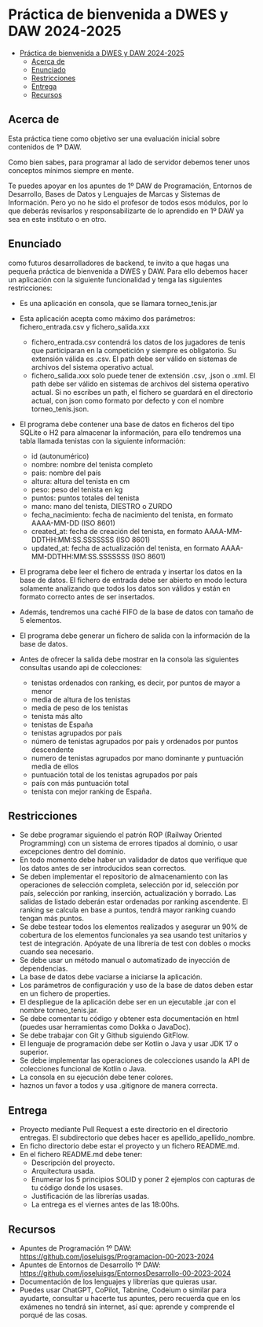 # Práctica de bienvenida a DWES y DAW 2024-2025

- [Práctica de bienvenida a DWES y DAW 2024-2025](#práctica-de-bienvenida-a-dwes-y-daw-2024-2025)
  - [Acerca de](#acerca-de)
  - [Enunciado](#enunciado)
  - [Restricciones](#restricciones)
  - [Entrega](#entrega)
  - [Recursos](#recursos)


## Acerca de

Esta práctica tiene como objetivo ser una evaluación inicial sobre contenidos de 1º DAW.

Como bien sabes, para programar al lado de servidor debemos tener unos conceptos mínimos siempre en mente.

Te puedes apoyar en los apuntes de 1º DAW de Programación, Entornos de Desarrollo, Bases de Datos y Lenguajes de Marcas y Sistemas de Información. Pero yo no he sido el profesor de todos esos módulos, por lo que deberás revisarlos y responsabilizarte de lo aprendido en 1º DAW ya sea en este instituto o en otro.

## Enunciado
como futuros desarrolladores de backend, te invito a que hagas una pequeña práctica de bienvenida a DWES y DAW.
Para ello debemos hacer un aplicación con la siguiente funcionalidad y tenga las siguientes restricciones:
- Es una aplicación en consola, que se llamara torneo_tenis.jar
  
- Esta aplicación acepta como máximo dos parámetros: fichero_entrada.csv y fichero_salida.xxx
  - fichero_entrada.csv contendrá los datos de los jugadores de tenis que participaran en la competición y siempre es obligatorio. Su extensión válida es .csv. El path debe ser válido en sistemas de archivos del sistema operativo actual.
  - fichero_salida.xxx solo puede tener de extensión .csv, .json o .xml. El path debe ser válido en sistemas de archivos del sistema operativo actual. Si no escribes un path, el fichero se guardará en el directorio actual, con json como formato por defecto y con el nombre torneo_tenis.json.
  
- El programa debe contener una base de datos en ficheros del tipo SQLite o H2 para almacenar la información, para ello tendremos una tabla llamada tenistas con la siguiente información:
  - id (autonumérico)
  - nombre: nombre del tenista completo
  - pais: nombre del país
  - altura: altura del tenista en cm
  - peso: peso del tenista en kg
  - puntos: puntos totales del tenista
  - mano: mano del tenista, DIESTRO o ZURDO
  - fecha_nacimiento: fecha de nacimiento del tenista, en formato AAAA-MM-DD (ISO 8601)
  - created_at: fecha de creación del tenista, en formato AAAA-MM-DDTHH:MM:SS.SSSSSSS (ISO 8601)
  - updated_at: fecha de actualización del tenista, en formato AAAA-MM-DDTHH:MM:SS.SSSSSSS (ISO 8601)

- El programa debe leer el fichero de entrada y insertar los datos en la base de datos. El fichero de entrada debe ser abierto en modo lectura solamente analizando que todos los datos son válidos y están en formato correcto antes de ser insertados.

- Además, tendremos una caché FIFO de la base de datos con tamaño de 5 elementos.

- El programa debe generar un fichero de salida con la información de la base de datos.

- Antes de ofrecer la salida debe mostrar en la consola las siguientes consultas usando api de colecciones:
  - tenistas ordenados con ranking, es decir, por puntos de mayor a menor
  - media de altura de los tenistas
  - media de peso de los tenistas
  - tenista más alto
  - tenistas de España
  - tenistas agrupados por país
  - número de tenistas agrupados por país y ordenados por puntos descendente
  - numero de tenistas agrupados por mano dominante y puntuación media de ellos
  - puntuación total de los tenistas agrupados por país
  - país con más puntuación total
  - tenista con mejor ranking de España.
        
## Restricciones
- Se debe programar siguiendo el patrón ROP (Railway Oriented Programming) con un sistema de errores tipados al dominio, o usar excepciones dentro del dominio.
- En todo momento debe haber un validador de datos que verifique que los datos antes de ser introducidos sean correctos.
- Se deben implementar el repositorio de almacenamiento con las operaciones de selección completa, selección por id, selección por país, selección por ranking, inserción, actualización y borrado. Las salidas de listado deberán estar ordenadas por ranking ascendente. El ranking se calcula en base a puntos, tendrá mayor ranking cuando tengan más puntos.
- Se debe testear todos los elementos realizados y asegurar un 90% de cobertura de los elementos funcionales ya sea usando test unitarios y test de integración. Apóyate de una librería de test con dobles o mocks cuando sea necesario.
- Se debe usar un método manual o automatizado de inyección de dependencias.
- La base de datos debe vaciarse a iniciarse la aplicación.
- Los parámetros de configuración y uso de la base de datos deben estar en un fichero de properties.
- El despliegue de la aplicación debe ser en un ejecutable .jar con el nombre torneo_tenis.jar.
- Se debe comentar tu código y obtener esta documentación en html (puedes usar herramientas como Dokka o JavaDoc).
- Se debe trabajar con Git y Github siguiendo GitFlow.
- El lenguaje de programación debe ser Kotlin o Java y usar JDK 17 o superior.
- Se debe implementar las operaciones de colecciones usando la API de colecciones funcional de Kotlin o Java.
- La consola en su ejecución debe tener colores.
- haznos un favor a todos y usa .gitignore de manera correcta.

## Entrega
- Proyecto mediante Pull Request a este directorio en el directorio entregas. El subdirectorio que debes hacer es apellido_apellido_nombre.
- En ficho directorio debe estar el proyecto y un fichero README.md.
- En el fichero README.md debe tener:
  - Descripción del proyecto.
  - Arquitectura usada.
  - Enumerar los 5 principios SOLID y poner 2 ejemplos con capturas de tu código donde los usases.
  - Justificación de las librerías usadas.
  - La entrega es el viernes antes de las 18:00hs.

## Recursos
- Apuntes de Programación 1º DAW: https://github.com/joseluisgs/Programacion-00-2023-2024
- Apuntes de Entornos de Desarrollo 1º DAW: https://github.com/joseluisgs/EntornosDesarrollo-00-2023-2024
- Documentación de los lenguajes y librerías que quieras usar.
- Puedes usar ChatGPT, CoPilot, Tabnine, Codeium o similar para ayudarte, consultar u hacerte tus apuntes, pero recuerda que en los exámenes no tendrá sin internet, así que: aprende y comprende el porqué de las cosas.
